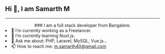 ## Hi 👋, I am Samarth M

- - -
<div style="text-align: center">
### I am a full stack developer from Bangalore.
</div

- 🔭 I’m currently working as a Freelancer.
- 🌱 I’m currently learning Nuxt.js.
- 💬 Ask me about: PHP, Laravel, MySQL, Vue.js...
- 📫 How to reach me: m.samarth40@gmail.com
